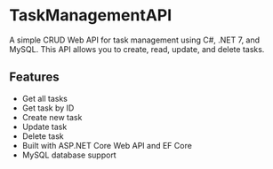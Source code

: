 # TaskManagementAPI

A simple CRUD Web API for task management using C#, .NET 7, and MySQL. This API allows you to create, read, update, and delete tasks.

## Features
- Get all tasks
- Get task by ID
- Create new task
- Update task
- Delete task
- Built with ASP.NET Core Web API and EF Core
- MySQL database support
